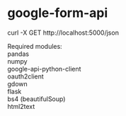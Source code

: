 # google-form-api

curl -X GET http://localhost:5000/json

Required modules:   
pandas   
numpy   
google-api-python-client   
oauth2client   
gdown   
flask   
bs4 (beautifulSoup)   
html2text   
